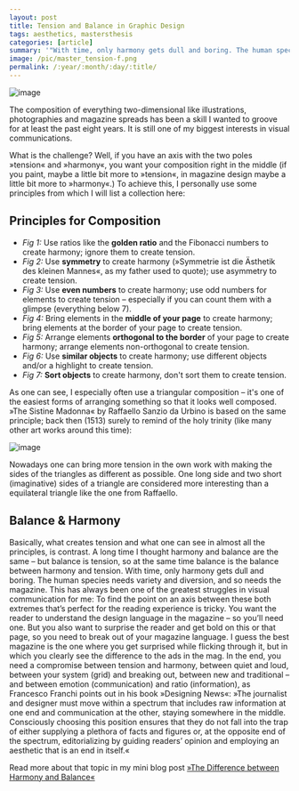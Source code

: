 ```yaml
---
layout: post
title: Tension and Balance in Graphic Design
tags: aesthetics, mastersthesis
categories: [article]
summary: '"With time, only harmony gets dull and boring. The human species needs variety and diversion."'
image: /pic/master_tension-f.png
permalink: /:year/:month/:day/:title/
---
```


![image](/pic/master_balance.jpg)

The composition of everything two-dimensional like illustrations, photographies and magazine spreads has been a skill I wanted to groove for at least the past eight years. It is still one of my biggest interests in visual communications.

What is the challenge? Well, if you have an axis with the two poles »tension« and »harmony«, you want your composition right in the middle (if you paint, maybe a little bit more to »tension«, in magazine design maybe a little bit more to »harmony«.) To achieve this, I personally use some principles from which I will list a collection here:
<br>

## Principles for Composition

 - *Fig 1:* Use ratios like the **golden ratio** and the Fibonacci numbers to create harmony; ignore them to create tension.
 - *Fig 2:* Use **symmetry** to create harmony (»Symmetrie ist die Ästhetik des kleinen Mannes«, as my father used to quote); use asymmetry to create tension.
 - *Fig 3:* Use **even numbers** to create harmony; use odd numbers for elements to create tension – especially if you can count them with a glimpse (everything below 7).
 -  *Fig 4:* Bring elements in the **middle of your page** to create harmony; bring elements at the border of your page to create tension.
 - *Fig 5:* Arrange elements **orthogonal to the border** of your page to create harmony; arrange elements non-orthogonal to create tension.
 - *Fig 6:* Use **similar objects** to create harmony; use different objects and/or a highlight to create tension.
 - *Fig 7:* **Sort objects** to create harmony, don't sort them to create tension.

As one can see, I especially often use a triangular composition – it's one of the easiest forms of arranging something so that it looks well composed. »The Sistine Madonna« by Raffaello Sanzio da Urbino is based on the same principle; back then (1513) surely to remind of the holy trinity (like many other art works around this time):

![image](/pic/master_balance2.jpg)

Nowadays one can bring more tension in the own work with making the sides of the triangles as different as possible. One long side and two short (imaginative) sides of a triangle are considered more interesting than a equilateral triangle like the one from Raffaello.


## Balance & Harmony

Basically, what creates tension and what one can see in almost all the principles, is contrast. A long time I thought harmony and balance are the same – but balance is tension, so at the same time balance is the balance between harmony and tension. With time, only harmony gets dull and boring. The human species needs variety and diversion, and so needs the magazine.
This has always been one of the greatest struggles in visual communication for me: To find the point on an axis between these both extremes that’s perfect for the reading experience is tricky. You want the reader to understand the design language in the magazine – so you’ll need one. But you also want to surprise the reader and get bold on this or that page, so you need to break out of your magazine language. I guess the best magazine is the one where you get surprised while flicking through it, but in which you clearly see the difference to the ads in the mag.
In the end, you need a compromise between tension and harmony, between quiet and loud, between your system (grid) and breaking out, between new and traditional – and between emotion (communication) and ratio (information), as Francesco Franchi points out in his book »Designing News«:
»The journalist and designer must move within a spectrum that includes raw information at one end and communication at the other, staying somewhere in the middle. Consciously choosing this position ensures that they do not fall into the trap of either supplying a plethora of facts and figures or, at the opposite end of the spectrum, editorializing by guiding readers’ opinion and employing an aesthetic that is an end in itself.«

Read more about that topic in my mini blog post [»The Difference between Harmony and Balance«](/_posts/2014-06-18-The-Difference-between-Harmony-and-Balance)
